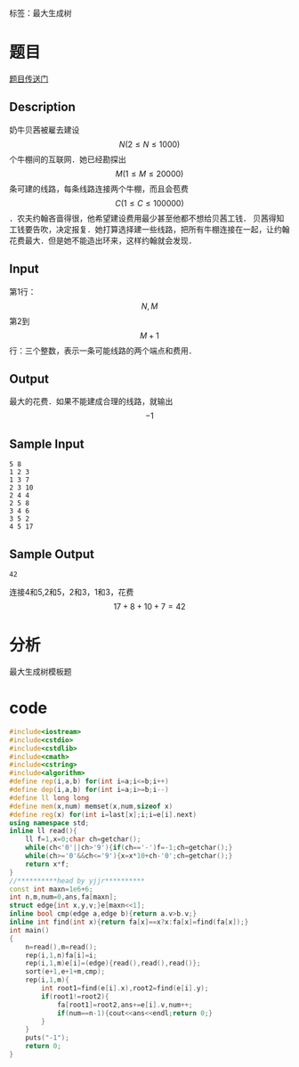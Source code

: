 ﻿---
subtitle: "最大生成树模板题"
tags: 
 - 图论-最大生成树
 - 数据结构-并查集
grammar_cjkRuby: true
catalog: true
layout:  post
header-img: "img/header/P76.jpg"
preview-img: "/img/preview/P76.jpg"
---
标签：最大生成树

# 题目

[题目传送门](https://www.lydsy.com/JudgeOnline/problem.php?id=3390)

## Description

奶牛贝茜被雇去建设$$N(2≤N≤1000)$$个牛棚间的互联网．她已经勘探出$$M(1≤M≤20000)$$条可建的线路，每条线路连接两个牛棚，而且会苞费$$C(1≤C≤100000)$$．农夫约翰吝啬得很，他希望建设费用最少甚至他都不想给贝茜工钱． 贝茜得知工钱要告吹，决定报复．她打算选择建一些线路，把所有牛棚连接在一起，让约翰花费最大．但是她不能造出环来，这样约翰就会发现．
## Input
  第1行：$$N,M$$
  第2到$$M+1$$行：三个整数，表示一条可能线路的两个端点和费用．
 
## Output
 最大的花费．如果不能建成合理的线路，就输出$$-1$$
## Sample Input
```
5 8
1 2 3
1 3 7
2 3 10
2 4 4
2 5 8
3 4 6
3 5 2
4 5 17
```
## Sample Output
```
42
```
连接4和5,2和5，2和3，1和3，花费$$17+8+10+7=42$$

# 分析

最大生成树模板题

# code
```cpp
#include<iostream>
#include<cstdio>
#include<cstdlib>
#include<cmath>
#include<cstring>
#include<algorithm>
#define rep(i,a,b) for(int i=a;i<=b;i++)
#define dep(i,a,b) for(int i=a;i>=b;i--)
#define ll long long
#define mem(x,num) memset(x,num,sizeof x)
#define reg(x) for(int i=last[x];i;i=e[i].next)
using namespace std;
inline ll read(){
	ll f=1,x=0;char ch=getchar();
	while(ch<'0'||ch>'9'){if(ch=='-')f=-1;ch=getchar();}
	while(ch>='0'&&ch<='9'){x=x*10+ch-'0';ch=getchar();}
	return x*f;
}
//**********head by yjjr**********
const int maxn=1e6+6;
int n,m,num=0,ans,fa[maxn];
struct edge{int x,y,v;}e[maxn<<1];
inline bool cmp(edge a,edge b){return a.v>b.v;}
inline int find(int x){return fa[x]==x?x:fa[x]=find(fa[x]);}
int main()
{
	n=read(),m=read();
	rep(i,1,n)fa[i]=i;
	rep(i,1,m)e[i]=(edge){read(),read(),read()};
	sort(e+1,e+1+m,cmp);
	rep(i,1,m){
		int root1=find(e[i].x),root2=find(e[i].y);
		if(root1!=root2){
			fa[root1]=root2,ans+=e[i].v,num++;
			if(num==n-1){cout<<ans<<endl;return 0;}
		}
	}
	puts("-1");
	return 0;
}
```
